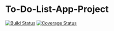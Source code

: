 # To-Do-List-App-Project
[![Build Status](https://travis-ci.org/henrykamoga/To-Do-List-App-Project.svg?branch=TDD)](https://travis-ci.org/henrykamoga/To-Do-List-App-Project)        [![Coverage Status](https://coveralls.io/repos/github/henrykamoga/To-Do-List-App-Project/badge.svg?branch=TDD)](https://coveralls.io/github/henrykamoga/To-Do-List-App-Project?branch=TDD)